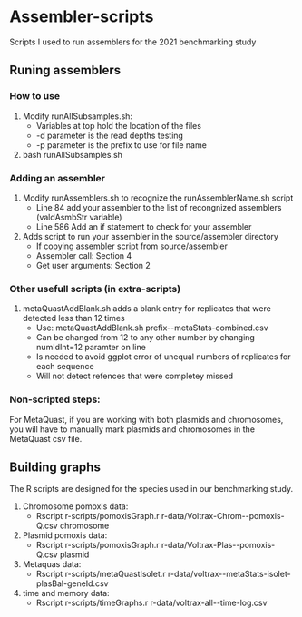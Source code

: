 # Assembler-scripts #

Scripts I used to run assemblers for the 2021 benchmarking study

## Runing assemblers ##

### How to use ###

1. Modify runAllSubsamples.sh:
    - Variables at top hold the location of the files
    - -d parameter is the read depths testing
    - -p parameter is the prefix to use for file name
2. bash runAllSubsamples.sh

### Adding an assembler ###

1. Modify runAssemblers.sh to recognize the runAssemblerName.sh script
    - Line 84 add your assembler to the list of recongnized assemblers (valdAsmbStr variable)
    - Line 586 Add an if statement to check for your assembler
2. Adds script to run your assembler in the source/assembler directory
    - If copying assembler script from source/assembler
    - Assembler call: Section 4
    - Get user arguments: Section 2

### Other usefull scripts (in extra-scripts) ###

1. metaQuastAddBlank.sh adds a blank entry for replicates that were detected less than 12 times
    - Use: metaQuastAddBlank.sh prefix--metaStats-combined.csv
    - Can be changed from 12 to any other number by changing numIdInt=12 paramter on line 
    - Is needed to avoid ggplot error of unequal numbers of replicates for each sequence
    - Will not detect refences that were completey missed

### Non-scripted steps: ###

For MetaQuast, if you are working with both plasmids and chromosomes, you will have to manually mark
  plasmids and chromosomes in the MetaQuast csv file.

## Building graphs ##

The R scripts are designed for the species used in our benchmarking study.

1. Chromosome pomoxis data:
    - Rscript r-scripts/pomoxisGraph.r r-data/Voltrax-Chrom--pomoxis-Q.csv chromosome
3. Plasmid pomoxis data:
    - Rscript r-scripts/pomoxisGraph.r r-data/Voltrax-Plas--pomoxis-Q.csv plasmid
5. Metaquas data:
    - Rscript r-scripts/metaQuastIsolet.r r-data/voltrax--metaStats-isolet-plasBal-geneId.csv
7. time and memory data:
    - Rscript r-scripts/timeGraphs.r r-data/voltrax-all--time-log.csv
